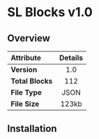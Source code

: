 # SL Blocks v1.0

## Overview
| Attribute | Details |
| :---------| :------:|
| **Version** | 1.0 |
| **Total Blocks** | 112 |
| **File Type** | JSON |
| **File Size** | 123kb |

## Installation
